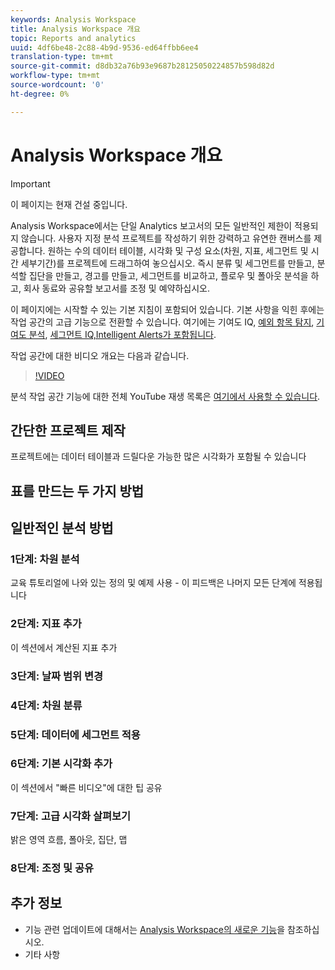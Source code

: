 ```yaml
---
keywords: Analysis Workspace
title: Analysis Workspace 개요
topic: Reports and analytics
uuid: 4df6be48-2c88-4b9d-9536-ed64ffbb6ee4
translation-type: tm+mt
source-git-commit: d8db32a76b93e9687b28125050224857b598d82d
workflow-type: tm+mt
source-wordcount: '0'
ht-degree: 0%

---
```



# Analysis Workspace 개요

>[!IMPORTANT]
>
>이 페이지는 현재 건설 중입니다.

Analysis Workspace에서는 단일 Analytics 보고서의 모든 일반적인 제한이 적용되지 않습니다. 사용자 지정 분석 프로젝트를 작성하기 위한 강력하고 유연한 캔버스를 제공합니다. 원하는 수의 데이터 테이블, 시각화 및 구성 요소(차원, 지표, 세그먼트 및 시간 세부기간)를 프로젝트에 드래그하여 놓으십시오. 즉시 분류 및 세그먼트를 만들고, 분석할 집단을 만들고, 경고를 만들고, 세그먼트를 비교하고, 플로우 및 폴아웃 분석을 하고, 회사 동료와 공유할 보고서를 조정 및 예약하십시오.

이 페이지에는 시작할 수 있는 기본 지침이 포함되어 있습니다. 기본 사항을 익힌 후에는 작업 공간의 고급 기능으로 전환할 수 있습니다. 여기에는 기여도 IQ, [예외 항목 탐지](/help/analyze/analysis-workspace/attribution-iq.md), [기여도 분석](/help/analyze/analysis-workspace/virtual-analyst/c-anomaly-detection/anomaly-detection.md), [세그먼트 IQ,Intelligent Alerts가 포함됩니다](/help/analyze/analysis-workspace/virtual-analyst/contribution-analysis/ca-tokens.md)[](/help/analyze/analysis-workspace/segment-iq.md)[](/help/analyze/analysis-workspace/c-intelligent-alerts/intellligent-alerts.md).

작업 공간에 대한 비디오 개요는 다음과 같습니다.

>[!VIDEO](https://video.tv.adobe.com/v/26266?quality=12)

분석 작업 공간 기능에 대한 전체 YouTube 재생 목록은 [여기에서 사용할 수 있습니다](https://www.youtube.com/channel/UC8I6bqCk7gO6YdoMz6W5fvw/playlists?view=50&amp;sort=dd&amp;shelf_id=7).

## 간단한 프로젝트 제작

프로젝트에는 데이터 테이블과 드릴다운 가능한 많은 시각화가 포함될 수 있습니다


## 표를 만드는 두 가지 방법

## 일반적인 분석 방법

### 1단계: 차원 분석

교육 튜토리얼에 나와 있는 정의 및 예제 사용 - 이 피드백은 나머지 모든 단계에 적용됩니다

### 2단계: 지표 추가

이 섹션에서 계산된 지표 추가

### 3단계: 날짜 범위 변경

### 4단계: 차원 분류

### 5단계: 데이터에 세그먼트 적용

### 6단계: 기본 시각화 추가

이 섹션에서 &quot;빠른 비디오&quot;에 대한 팁 공유

### 7단계: 고급 시각화 살펴보기

밝은 영역 흐름, 폴아웃, 집단, 맵

### 8단계: 조정 및 공유

## 추가 정보

* 기능 관련 업데이트에 대해서는 [Analysis Workspace의 새로운 기능](/help/analyze/analysis-workspace/new-features-in-analysis-workspace.md)을 참조하십시오.
* 기타 사항

